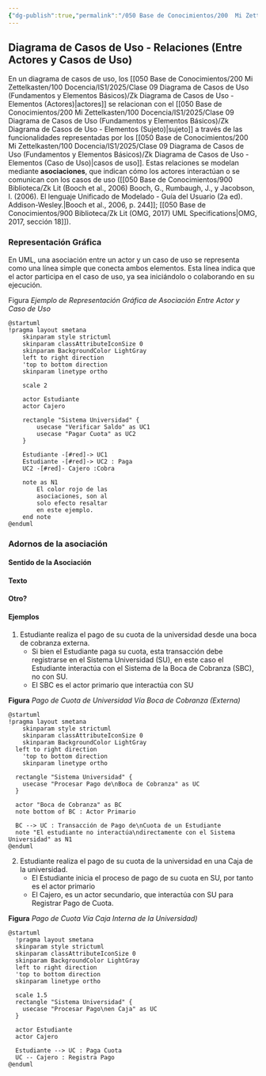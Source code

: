 ```yaml
---
{"dg-publish":true,"permalink":"/050 Base de Conocimientos/200  Mi Zettelkasten/100 Docencia/IS1/2025/Clase 09 Diagrama de Casos de Uso (Fundamentos y Elementos Básicos)/Zk Diagrama de Casos de Uso - Relaciones (Entre Actores y Casos de Uso)/","tags":["digitalGarden","diagramaCasosDeUso","relaciones"]}
---
```


## Diagrama de Casos de Uso - Relaciones (Entre Actores y Casos de Uso)

En un diagrama de casos de uso, los [[050 Base de Conocimientos/200  Mi Zettelkasten/100 Docencia/IS1/2025/Clase 09 Diagrama de Casos de Uso (Fundamentos y Elementos Básicos)/Zk Diagrama de Casos de Uso - Elementos (Actores)\|actores]] se relacionan con el [[050 Base de Conocimientos/200  Mi Zettelkasten/100 Docencia/IS1/2025/Clase 09 Diagrama de Casos de Uso (Fundamentos y Elementos Básicos)/Zk Diagrama de Casos de Uso - Elementos (Sujeto)\|sujeto]] a través de las funcionalidades representadas por los [[050 Base de Conocimientos/200  Mi Zettelkasten/100 Docencia/IS1/2025/Clase 09 Diagrama de Casos de Uso (Fundamentos y Elementos Básicos)/Zk Diagrama de Casos de Uso - Elementos (Caso de Uso)\|casos de uso]]. Estas relaciones se modelan mediante **asociaciones**, que indican cómo los actores interactúan o se comunican con los casos de uso ([[050 Base de Conocimientos/900 Biblioteca/Zk Lit (Booch et al., 2006) Booch, G., Rumbaugh, J., y Jacobson, I. (2006). El lenguaje Unificado de Modelado - Guía del Usuario (2a ed). Addison-Wesley.\|Booch et al., 2006, p. 244]]; [[050 Base de Conocimientos/900 Biblioteca/Zk Lit (OMG, 2017) UML Specifications\|OMG, 2017, sección 18]]). 


### Representación Gráfica

En UML, una asociación entre un actor y un caso de uso se representa como una línea simple que conecta ambos elementos. Esta línea indica que el actor participa en el caso de uso, ya sea iniciándolo o colaborando en su ejecución.

Figura
_Ejemplo de Representación Gráfica de Asociación Entre Actor y Caso de Uso_
```plantuml
@startuml
!pragma layout smetana
	skinparam style strictuml
	skinparam classAttributeIconSize 0
	skinparam BackgroundColor LightGray
	left to right direction
	'top to bottom direction
	skinparam linetype ortho

	scale 2
	
	actor Estudiante
	actor Cajero
	
	rectangle "Sistema Universidad" {
		usecase "Verificar Saldo" as UC1
		usecase "Pagar Cuota" as UC2
	}
	
	Estudiante -[#red]-> UC1
	Estudiante -[#red]-> UC2 : Paga
	UC2 -[#red]- Cajero :Cobra

	note as N1
		El color rojo de las
		asociaciones, son al
		solo efecto resaltar
		en este ejemplo.
	end note
@enduml
```

### Adornos de la asociación
#### Sentido de la Asociación
#### Texto
#### Otro?


#### Ejemplos

1. Estudiante realiza el pago de su cuota de la universidad desde una boca de cobranza externa.
	- Si bien el Estudiante paga su cuota, esta transacción debe registrarse en el Sistema Universidad (SU), en este caso el Estudiante interactúa con el Sistema de la Boca de Cobranza (SBC), no con SU.
	- El SBC es el actor primario que interactúa con SU

**Figura**
_Pago de Cuota de Universidad Vía Boca de Cobranza (Externa)_
```plantuml
@startuml
!pragma layout smetana
	skinparam style strictuml
	skinparam classAttributeIconSize 0
	skinparam BackgroundColor LightGray
  left to right direction
	'top to bottom direction
	skinparam linetype ortho

  rectangle "Sistema Universidad" {
    usecase "Procesar Pago de\nBoca de Cobranza" as UC
  }
  
  actor "Boca de Cobranza" as BC 
  note bottom of BC : Actor Primario
  
  BC --> UC : Transacción de Pago de\nCuota de un Estudiante
  note "El estudiante no interactúa\ndirectamente con el Sistema Universidad" as N1
@enduml
```

2. Estudiante realiza el pago de su cuota de la universidad en una Caja de la universidad.
	- El Estudiante inicia el proceso de pago de su cuota en SU, por tanto es el actor primario
	- El Cajero, es un actor secundario, que interactúa con SU para Registrar Pago de Cuota.

**Figura**
_Pago de Cuota Vía Caja Interna de la Universidad)_
```plantuml
@startuml
  !pragma layout smetana
  skinparam style strictuml
  skinparam classAttributeIconSize 0
  skinparam BackgroundColor LightGray
  left to right direction
  'top to bottom direction
  skinparam linetype ortho

  scale 1.5
  rectangle "Sistema Universidad" {
    usecase "Procesar Pago\nen Caja" as UC
  }

  actor Estudiante
  actor Cajero

  Estudiante --> UC : Paga Cuota
  UC -- Cajero : Registra Pago
@enduml
```
